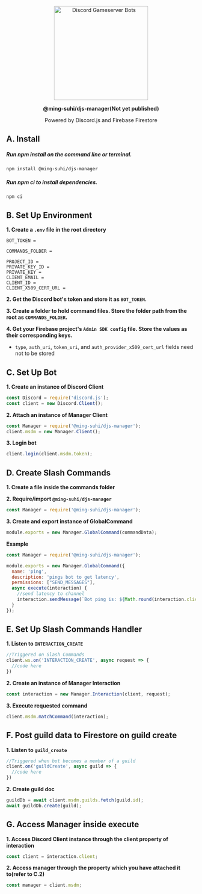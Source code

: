 <p align="center">
  <img src="https://raw.githubusercontent.com/ming-suhi/djs-manager/master/assets/logo.svg" alt="Discord Gameserver Bots" width="250" align="center" />
</p>

<p align="center">
  <strong>@ming-suhi/djs-manager(Not yet published)</strong>
</p>

<p align="center">Powered by Discord.js and Firebase Firestore</p>


## A. Install

##### Run npm install on the command line or terminal.
```
npm install @ming-suhi/djs-manager
```

##### Run npm ci to install dependencies.
```
npm ci
```


## B. Set Up Environment

**1. Create a `.env` file in the root directory**

```env
BOT_TOKEN = 

COMMANDS_FOLDER =

PROJECT_ID =
PRIVATE_KEY_ID =
PRIVATE_KEY = 
CLIENT_EMAIL =
CLIENT_ID =
CLIENT_X509_CERT_URL =
```

**2. Get the Discord bot's token and store it as `BOT_TOKEN`.**

**3. Create a folder to hold command files. Store the folder path from the root as `COMMANDS_FOLDER`.**

**4. Get your Firebase project's `Admin SDK config` file. Store the values as their corresponding keys.**
  - `type`, `auth_uri`, `token_uri`, and `auth_provider_x509_cert_url` fields need not to be stored


## C. Set Up Bot

**1. Create an instance of Discord Client**
```js
const Discord = require('discord.js');
const client = new Discord.Client();
```

**2. Attach an instance of Manager Client**
```js
const Manager = require('@ming-suhi/djs-manager');
client.msdm = new Manager.Client();
```

**3. Login bot**
```js
client.login(client.msdm.token);
```


## D. Create Slash Commands

**1. Create a file inside the commands folder**

**2. Require/import `@ming-suhi/djs-manager`**
```js
const Manager = require('@ming-suhi/djs-manager');
```

**3. Create and export instance of GlobalCommand**
```js
module.exports = new Manager.GlobalCommand(commandData);
```

**Example**
```js
const Manager = require('@ming-suhi/djs-manager');

module.exports = new Manager.GlobalCommand({
  name: 'ping',
  description: 'pings bot to get latency',
  permissions: ["SEND_MESSAGES"],
  async execute(interaction) {
    //send latency to channel
    interaction.sendMessage(`Bot ping is: ${Math.round(interaction.client.ws.ping)}ms`);
  }
});
```


## E. Set Up Slash Commands Handler

**1. Listen to `INTERACTION_CREATE`**
```js
//Triggered on Slash Commands
client.ws.on('INTERACTION_CREATE', async request => {
  //code here
})
```

**2. Create an instance of Manager Interaction**
```js
const interaction = new Manager.Interaction(client, request);
```

**3. Execute requested command**
```js
client.msdm.matchCommand(interaction);
```


## F. Post guild data to Firestore on guild create

**1. Listen to `guild_create`**
```js
//Triggered when bot becomes a member of a guild
client.on('guildCreate', async guild => {
  //code here
})
```

**2. Create guild doc**
```js
guildDb = await client.msdm.guilds.fetch(guild.id);
await guildDb.create(guild);
```


## G. Access Manager inside execute

**1. Access Discord Client instance through the client property of interaction**
```js
const client = interaction.client;
```

**2. Access manager through the property which you have attached it to(refer to C.2)**
```js
const manager = client.msdm;
```